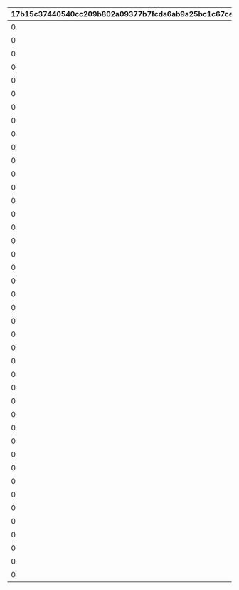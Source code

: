 |17b15c37440540cc209b802a09377b7fcda6ab9a25bc1c67cecd554f5b05825c|88551a6ca5dd657048a1f2da4ba4dfb5035e6f5ca6b5c1cf3ed6894afa342cdb|87318fb8009bcdc66b41537dd5608bf51783feefd09c6659059900d9fa5bdec2|6481321b56225b6858f869489a59ea6ad17eded96e40a65f6bb27fa20854a260|b08083d5eea95bb82ca9a56443769ef12055576ee634e10d0f2114edb510ffd1|b7d93bb8453914449f1fd8529ce617f02022c6778bea141c5b2730fdda1b64f8|4c467e5448c5b492e3d3dfcd535623f904cd464bf59cbba76dbcb5ea477ed73b|63832dce2b2576b8b39578bdbdc2ac250727324ce2c8d3914ab9f0bdba77fa6c|ad5794c0e0e5cc9f450df0b205592b5e7b615fa37b8e971a6178c96728a76d1d|cc92b7a2bb933e3fe4a8de8c7b939736037a7fecdc82bb73f3b4de14ba64a07f|40fe94dc6970912090b9669628489db941821bd277bb4e8b2867268e9cb0ac63|fb5982631dc27a1f4f8f32e1b58efc8078a212b410831f54248c11bf984eb6ac|d57c1214cb93b174c98e7353e9bae364d1a15c789b02105a91056f96cfe951af|063ae0d35c007f89c6a00ceabdb6eae74c71f5a4c67da4b194f4efc3b11cd431|f0c20bf2dda242ab4ae415b8d6519c642b4b21f37727c36cd1768865ba478819|
| --- | --- | --- | --- | --- | --- | --- | --- | --- | --- | --- | --- | --- | --- | --- |
|0|1|0|1001|ヒヨリでっす♪\n元気いっぱいがんばるよ♪|1.4|0|お！\nあそこに困ってそうな人発見！|春咲 ひより|0|ねぇねぇ、騎士クン\n手伝ってあげようよ～|1|2|1|0|
|0|1|0|1002|みんなみたいに\nわたしも強くならなきゃ|1.4|0|大切な人を\n守れるようになりたい…って|草野 優衣|0|わ、わたし、\nなに言ってるんだろ\nあはは…|1|2|1|0|
|0|1|0|1003|フェンシングを始めてみては？|1.4|0|キミに必要な集中力と感性が|士条 怜|0|少しは磨かれると思いますよ。|1|2|1|0|
|0|1|0|1004|ねぇ、にいちゃん！|1.5|0|今日はなにして遊ぶ？|穂高 みそぎ|0|みそぎはねぇ、\nかくれんぼやりたい！|1|2|1|0|
|0|1|0|1006|風宮あかりです|1.4|0|ねぇ…|風宮 あかり|0|私といっしょに…\nいかない？|1|2|1|0|
|0|1|0|1007|出雲宮子なのー|1.5|0|プリンたべたいのー|出雲 宮子|0|食べ物の恨みは怖いのー|1|2|1|0|
|0|1|0|1008|ボクは虹村雪。|1.4|0|キミもボクの美貌に\n吸い寄せられたんだね。|虹村 雪|0|いいよ。\n見られることは運命さ…|1|2|1|0|
|0|1|0|1009|フッ…聞いて後悔するがいい！|1.4|0|我が真名は\nアンネローゼ・フォン・シュテッヒパルム！|柊杏奈|0|人呼んで「疾風の冥姫」!!|1|2|1|0|
|0|1|0|1010|マホマホ王国のプリンセス、\nまほ姫どす|1.5|0|うさぎさん、\n運命の王子はんに巡りあわせてくれて|姫宮 真歩|0|ほんまおおきにやわ～♪|1|2|1|0|
|0|1|0|1011|衣之咲璃乃です！|1.4|0|生き別れたお兄ちゃんを探して\n三千世界！|衣之咲 璃乃|0|ここで会ったが\n100年目～！|1|2|1|0|
|0|1|0|1012|私はハツネ、\n結構強いんだよ。\nきらーん☆|1.4|0|ち、超能力って…\n何のことかな～？|柏崎 初音|0|…って、お願い！\n誰にも言わないでおいて～！|1|2|1|0|
|0|1|0|1016|ちょす！\n美波鈴奈だよ～♪|1.4|0|一応カリスマ読モJKやってまっす！|美波 鈴奈|0|ヒデサイまぢ\nGF（グッドフィーリング）～♪|1|2|1|0|
|0|1|0|1017|はいたーい。\n喜屋武香織さー。|1.4|0|東京は遊園地みたいなところさー|喜屋武 香織|0|でも、沖縄もとってもいいとこさー|1|2|1|0|
|0|1|0|1018|支倉伊緒です。|1.4|0|先生って呼ばれるのは\nくすぐったいから|支倉 伊緒|0|イオちゃんって呼んでね。|1|2|1|0|
|0|1|0|1020|ふえ…？\nミミ、むずかしいこと\nよくわかんない…|1.5|0|あ！/\お兄ちゃ～ん\nまってよ～|茜 ミミ|0|ミミをおいてかないでぇ～|1|2|1|0|
|0|1|0|1021|あ…あの…えっと…\n栗…林…くるみ…です……|1.5|0|あの……\nふぇ……|栗林 くるみ|0|ふぇぇぇぇぇん……|1|2|1|0|
|0|1|0|1022|風宮よりです。\nあああああ！|1.4|0|こんな私に貴重な時間を\n割いていただき、|風宮 より|0|なんてありがとうございます！|1|2|1|0|
|0|1|0|1023|私、アヤネ！\nぷうきちと一緒についてってあげるね！|1.5|0|おにいちゃんどこいくの？\nえ？|北条 綾音|0|私こっち行きたいー\nね、早く早くー|1|2|1|0|
|0|1|0|1025|わっ…わっ…私、\n天野すずめといいます！|1.4|0|ふ、不束者ですが\nどうぞ末永く…って、|天野 すずめ|0|これて何か違う…\nあああすみません！|1|2|1|0|
|0|1|0|1027|……クスクス…私は\n…倉石恵理子……|1.4|0|あなたは…運命の……\n伴侶……|倉石 恵理子|0|離しませんわ………\n絶対に…!!|1|2|1|0|
|0|1|0|1028|佐々木咲恋よ。\nねえ、世の中に無駄なことが\n多すぎると思わない？|1.4|0|その無駄を省くことができれば、\nもっと余裕のある暮らしができるっ！|佐々木 咲恋|0|…そうでしょ？？|1|2|1|0|
|0|1|0|1029|桜井望だよ！\nよろしくねっ|1.4|0|ぇっと…\nキミ、私のこと知らないの?!|桜井 望|0|あはは、\n私もまだまだだなぁ～|1|2|1|0|
|0|1|0|1030|デケデケデンっ！|1.4|0|初めまして、\n私はニノン・ジュベール申すデス！|ニノン・ジュベール|0|ショーグン、\nワタシと一緒に天下統一デース！|1|2|1|0|
|0|1|0|1031|上喜しのぶです。\n手元のドクロが父です。|1.4|0|でもって私の隣にいるのが……\nえ、見えない？|上喜 しのぶ|0|おかしいですね……|1|2|1|0|
|0|1|0|1033|目指すはビッグな\nお笑い芸人だっぺ！|1.5|0|けんども\nそれには足りないモンが…|野戸まひる|0|そう、\nオラのボケに突っ込める相方が…！|1|2|1|0|
|0|1|0|1034|あの…私…綾瀬ゆかりです…\nあの…ごめんなさい！|1.4|0|ちょっと緊張しちゃって…|綾瀬 ゆかり|0|ちょ\nちょっと一杯飲んできます…！|1|2|1|0|
|0|1|0|1036|氷川鏡華…です|1.5|0|知らない人とは話しちゃいけないので|氷川 鏡華|0|これ以上お話しすることは…\nないです！|1|2|1|0|
|0|1|0|1038|柏崎…栞です。|1.4|0|……あ、アラーム。|柏崎 栞|0|私体が弱いから、\n30分に一度休憩しないと\nいけないんです。|1|2|1|0|
|0|1|0|1040|ふ、双葉碧です。|1.4|0|私、一人も友達がいなくて……|双葉 碧|0|野に咲く花が、\n唯一の話相手です。|1|2|1|0|
|0|1|0|1042|三角千歌です。|1.4|0|私の歌声で、\n皆さんが幸せになってくれたらいいなって…|三角 千歌|0|そう思っています。|1|2|1|0|
|0|1|0|1043|安芸真琴だ。|1.4|0|あぁ？\nお前のそいつの仲間か？|安芸 真琴|0|う、疑ってすまなかったな…|1|2|1|0|
|0|1|0|1044|わらわこそは夜を総べる者！|1.4|0|生けとし生ける全ての者よ！|イリヤ・オーンスタイン|0|わらわの偉大な力に\nひれ伏すがいい！\nはっはっは！|1|2|1|0|
|0|1|0|1045|そこで騎士は妖精を乱暴に……|1.4|0|ぐふふふふ……はっ！|遠見 空花|0|ｌク、クウカに何かご用ですか!?|1|2|1|0|
|0|1|0|1046|宮坂たまきにゃ♪\n猫はいいにゃよ？|1.4|0|自由気ままで♪\n寝て遊んで、食べてケンカして…|宮坂たまき|0|う～ん…\n猫ってホントに最高にゃ～♪|1|2|1|0|
|0|1|0|1048|大神美冬よ！|1.4|0|それでは早速クエストに…|大神 美冬|0|…と思ったら\nバイトの時間だ！\nまたあとでね！|1|2|1|0|
|0|1|0|1049|星野静流だよ！|1.4|0|クエストもバトルも\n掃除も洗濯も|星野静流|0|お姉ちゃんがぜ～んぶ\nやってあげるからね！|1|2|1|0|
|0|1|0|1050|アタシは玉泉美咲。|1.5|0|見ての通りの\nセクシー美少女で|玉泉美咲|0|学校では誰もが憧れる\nアイドル的な存在ってやつよ♪|1|2|1|0|
|0|1|0|1052|？？？|1.4|0|？？？？|リマ|0|？？？？|1|2|1|0|
|0|1|0|1053|モニカ・ヴァイスヴィントだ。|1.5|0|菓子でつろうなどと\n稚拙な策を……|モニカ・ヴァイスヴィント|0|そ、そこまでいうなら\nもらってやる|1|2|1|0|
|0|1|0|1058|モニカ・ヴァイスヴィントだ。|1.5|0|菓子でつろうなどと\n稚拙な策を……|ペコリーヌ|0|そ、そこまでいうなら\nもらってやる|1|2|1|0|
|0|1|0|1059|モニカ・ヴァイスヴィントだ。|1.5|0|菓子でつろうなどと\n稚拙な策を……|コッコロ|0|そ、そこまでいうなら\nもらってやる|1|2|1|0|
|0|1|0|1060|モニカ・ヴァイスヴィントだ。|1.5|0|菓子でつろうなどと\n稚拙な策を……|キャル|0|そ、そこまでいうなら\nもらってやる|1|2|1|0|